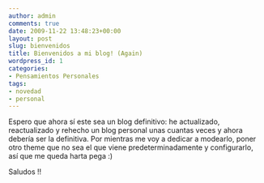 ```yaml
---
author: admin
comments: true
date: 2009-11-22 13:48:23+00:00
layout: post
slug: bienvenidos
title: Bienvenidos a mi blog! (Again)
wordpress_id: 1
categories:
- Pensamientos Personales
tags:
- novedad
- personal
---
```


Espero que ahora sí este sea un blog definitivo: he actualizado, reactualizado y rehecho un blog personal unas cuantas veces y ahora debería ser la definitiva. Por mientras me voy a dedicar a modearlo, poner otro theme que no sea el que viene predeterminadamente y configurarlo, así que me queda harta pega :)

Saludos !! 
